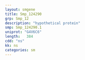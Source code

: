 ```yaml
---
layout: smgene
title: Smp_124290
grp: Smp_12
description: "hypothetical protein"
smp: Smp_124290.1
uniprot: "G4V6C6"
length:   384
cdd: "ns"
kk: ns
categories: sm
---
```

